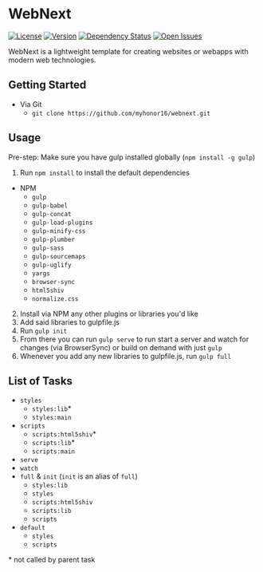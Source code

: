 WebNext
=======

[![License][license-img]][license-url] [![Version][version-img]][version-url] [![Dependency Status][gemnasium-img]][gemnasium-url] [![Open Issues][issues-img]][issues-url]

WebNext is a lightweight template for creating websites or webapps with modern web technologies.

## Getting Started

+ Via Git
  + `git clone https://github.com/myhonor16/webnext.git`

## Usage

Pre-step: Make sure you have gulp installed globally (`npm install -g gulp`)

1. Run `npm install` to install the default dependencies
  + NPM
    + `gulp`
    + `gulp-babel`
    + `gulp-concat`
    + `gulp-load-plugins`
    + `gulp-minify-css`
    + `gulp-plumber`
    + `gulp-sass`
    + `gulp-sourcemaps`
    + `gulp-uglify`
    + `yargs`
    + `browser-sync`
    + `html5shiv`
    + `normalize.css`
2. Install via NPM any other plugins or libraries you'd like
3. Add said libraries to gulpfile.js
4. Run `gulp init`
5. From there you can run `gulp serve` to run start a server and watch for changes (via BrowserSync) or build on demand with just `gulp`
6. Whenever you add any new libraries to gulpfile.js, run `gulp full`

## List of Tasks
+ `styles`
  + `styles:lib`*
  + `styles:main`
+ `scripts`
  + `scripts:html5shiv`*
  + `scripts:lib`*
  + `scripts:main`
+ `serve`
+ `watch`
+ `full` & `init` (`init` is an alias of `full`)
  + `styles:lib`
  + `styles`
  + `scripts:html5shiv`
  + `scripts:lib`
  + `scripts`
+ `default`
  + `styles`
  + `scripts`

\* not called by parent task

[license-url]: https://github.com/myhonor16/webnext/blob/master/LICENSE
[license-img]: http://img.shields.io/badge/License-MIT-blue.svg?style=flat

[version-url]: https://github.com/myhonor16/webnext/releases
[version-img]: http://img.shields.io/badge/Version-1.0.0-brightgreen.svg?style=flat

[gemnasium-url]: https://gemnasium.com/myhonor16/webnext
[gemnasium-img]: http://img.shields.io/gemnasium/myhonor16/webnext.svg?style=flat

[issues-url]: https://github.com/myhonor16/webnext/issues
[issues-img]: http://img.shields.io/github/issues/myhonor16/webnext.svg?style=flat
